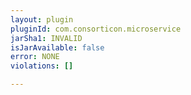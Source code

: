 ```yaml
---
layout: plugin
pluginId: com.consorticon.microservice
jarSha1: INVALID
isJarAvailable: false
error: NONE
violations: []

---
```

